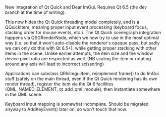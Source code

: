 New integration of Qt Quick and Dear ImGui. Requires Qt 6.5 (the dev branch at
the time of writing).

This now hides the Qt Quick threading model completely, and is a QQuickItem,
meaning proper input event processing (keyboard focus, stacking order for mouse
events, etc.). The Qt Quick scenegraph integration happens via QSGRenderNode,
which we now try to use in the most optimal way (i.e. so that it won't
auto-disable the renderer's opaque pass, but sadly we can only do this with Qt
6.5+), while getting proper stacking with other items in the scene. Unlike
earlier attempts, the item size and the window device pixel ratio are respected
as well. (NB scaling the item or rotating around any axis will lead to
incorrect scissoring)

Applications can subclass QRhiImguiItem, reimplement frame() to do ImGui stuff
(safely on the main thread, even if the Qt Quick rendering has its own render
thread), register the item via the Qt 6 facilities (QML_NAMED_ELEMENT,
qt_add_qml_module), then instantiate somewhere in the QML scene.

Keyboard input mapping is somewhat incomplete. Should be migrated anyway to
AddKeyEvent() later on, so won't touch that now.
